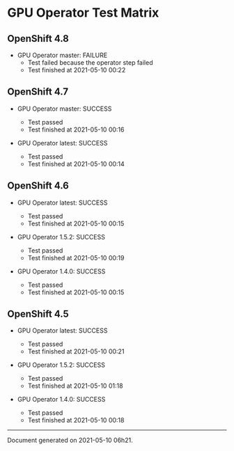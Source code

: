 
GPU Operator Test Matrix
========================

OpenShift 4.8
-------------

* GPU Operator master: FAILURE
  - Test failed because the operator step failed
  - Test finished at 2021-05-10 00:22

OpenShift 4.7
-------------

* GPU Operator master: SUCCESS
  - Test passed
  - Test finished at 2021-05-10 00:16

* GPU Operator latest: SUCCESS
  - Test passed
  - Test finished at 2021-05-10 00:14

OpenShift 4.6
-------------

* GPU Operator latest: SUCCESS
  - Test passed
  - Test finished at 2021-05-10 00:15

* GPU Operator 1.5.2: SUCCESS
  - Test passed
  - Test finished at 2021-05-10 00:19

* GPU Operator 1.4.0: SUCCESS
  - Test passed
  - Test finished at 2021-05-10 00:15

OpenShift 4.5
-------------

* GPU Operator latest: SUCCESS
  - Test passed
  - Test finished at 2021-05-10 00:21

* GPU Operator 1.5.2: SUCCESS
  - Test passed
  - Test finished at 2021-05-10 01:18

* GPU Operator 1.4.0: SUCCESS
  - Test passed
  - Test finished at 2021-05-10 00:18


---
Document generated on 2021-05-10 06h21.
